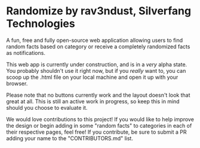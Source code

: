 # Randomize by rav3ndust, Silverfang Technologies
A fun, free and fully open-source web application allowing users to find random facts based on category or receive a completely randomized facts as notifications.

This web app is currently under construction, and is in a *very* alpha state. You probably shouldn't use it right now, but if you *really* want to, you can scoop up the .html file on your local machine and open it up with your browser. 

Please note that no buttons currently work and the layout doesn't look that great at all. This is still an active work in progress, so keep this in mind should you choose to evaluate it.

We would love contributions to this project! If you would like to help improve the design or begin adding in some "random facts" to categories in each of their respective pages, feel free! If you contribute, be sure to submit a PR adding your name to the "CONTRIBUTORS.md" list.
